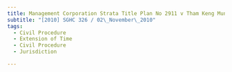```yaml
---
title: Management Corporation Strata Title Plan No 2911 v Tham Keng Mun and others 
subtitle: "[2010] SGHC 326 / 02\_November\_2010"
tags:
  - Civil Procedure
  - Extension of Time
  - Civil Procedure
  - Jurisdiction

---
```


